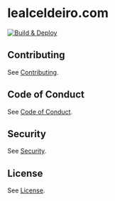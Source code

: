 # lealceldeiro.com

[![Build & Deploy](https://github.com/lealceldeiro/lealceldeiro.github.io/actions/workflows/build-and-deploy-pages.yml/badge.svg)](https://github.com/lealceldeiro/lealceldeiro.github.io/actions/workflows/build-and-deploy-pages.yml)

## Contributing

See [Contributing](CONTRIBUTING.md).

## Code of Conduct

See [Code of Conduct](CODE_OF_CONDUCT.md).

## Security

See [Security](SECURITY.md).

## License

See [License](LICENSE).
